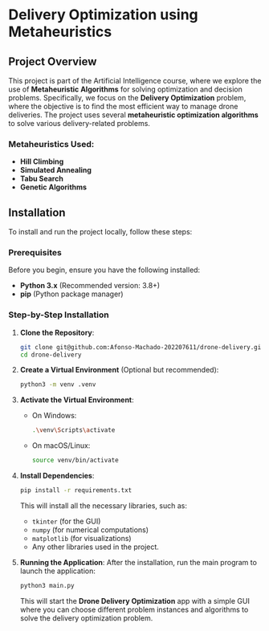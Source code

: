 # Delivery Optimization using Metaheuristics

## Project Overview

This project is part of the Artificial Intelligence course, where we explore the use of **Metaheuristic Algorithms** for solving optimization and decision problems. Specifically, we focus on the **Delivery Optimization** problem, where the objective is to find the most efficient way to manage drone deliveries. The project uses several **metaheuristic optimization algorithms** to solve various delivery-related problems.

### Metaheuristics Used:
- **Hill Climbing**
- **Simulated Annealing**
- **Tabu Search**
- **Genetic Algorithms**

## Installation

To install and run the project locally, follow these steps:

### Prerequisites

Before you begin, ensure you have the following installed:

- **Python 3.x** (Recommended version: 3.8+)
- **pip** (Python package manager)

### Step-by-Step Installation

1. **Clone the Repository**:
    ```bash
    git clone git@github.com:Afonso-Machado-202207611/drone-delivery.git
    cd drone-delivery
    ```

2. **Create a Virtual Environment** (Optional but recommended):
    ```bash
    python3 -m venv .venv
    ```

3. **Activate the Virtual Environment**:
   - On Windows:
     ```bash
     .\venv\Scripts\activate
     ```
   - On macOS/Linux:
     ```bash
     source venv/bin/activate
     ```

4. **Install Dependencies**:
    ```bash
    pip install -r requirements.txt
    ```

    This will install all the necessary libraries, such as:
    - `tkinter` (for the GUI)
    - `numpy` (for numerical computations)
    - `matplotlib` (for visualizations)
    - Any other libraries used in the project.

5. **Running the Application**:
    After the installation, run the main program to launch the application:
    ```bash
    python3 main.py
    ```

    This will start the **Drone Delivery Optimization** app with a simple GUI where you can choose different problem instances and algorithms to solve the delivery optimization problem.


